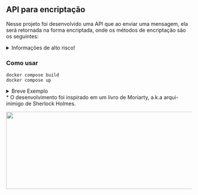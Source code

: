 ## API para encriptação
Nesse projeto foi desenvolvido uma API que ao enviar uma mensagem, ela será retornada na forma encriptada, onde os métodos de encriptação são os seguintes:


<details>
  <summary markdown="span">Informações de alto risco!</summary>
  
### Como a  mensagem é "encriptada"

* Converte toda mensagem para lower case
* Converte as subsequentes letras da seguinte maneira:
   * `a -> 0`
   * `e -> substituir por & ou $`
   * `i -> 4`
   * `u -> 6`
   * `o -> 8`
   * `ç -> @`
* As letras restantes serão modificadas pela próxima somada 7 posições no alfabeto, e as últimas evidentemente, retornam para o começo do alfabeto, assim as vogais vão reaparecer, mas só quem sabes do passo 1 pode deduzir que algumas vogais foram substituídas.
* As letras `aemptr` tornam-se maiúsculas pq sim
* Vírgulas são substituídas por `#`, e é adicionado `#` no fim do texto para gerar ruído.


</details>


### Como usar

```docker
docker compose build 
docker compose up
```


<details>
  <summary markdown="span">Breve Exemplo</summary>

Output: `8 4Tws0j0c&s wy8M&zz8y T8y40yAf# c04 z& &uj8uAy0y j8T zo&ys8jR o8sT&z u8 o8A&s 4uc4k40#`

Input: `O implacavel professor Moriarty, vai se encontrar com Sherlock Holmes no Hotel Invidia`

</details>
* O desenvolvimento foi inspirado em um livro de Moriarty, a.k.a arqui-inimigo de Sherlock Holmes.
<p align="center"><img align="center" src="https://media.tenor.com/LmkFlYBYuC4AAAAC/moriarty-the-patriot-yuukoku-no-moriarty.gif" height="210px" width="590"/></p>